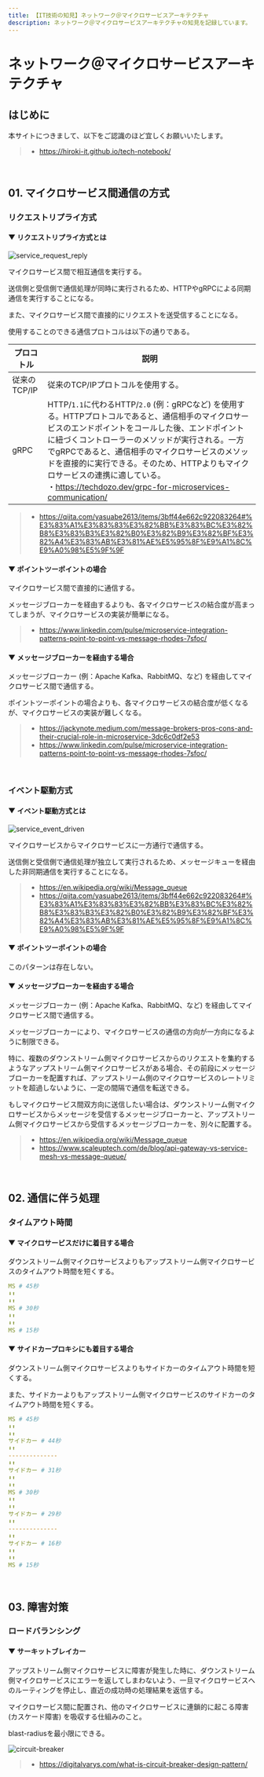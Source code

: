 ```yaml
---
title: 【IT技術の知見】ネットワーク＠マイクロサービスアーキテクチャ
description: ネットワーク＠マイクロサービスアーキテクチャの知見を記録しています。
---
```


# ネットワーク＠マイクロサービスアーキテクチャ

## はじめに

本サイトにつきまして、以下をご認識のほど宜しくお願いいたします。

> - https://hiroki-it.github.io/tech-notebook/

<br>

## 01. マイクロサービス間通信の方式

### リクエストリプライ方式

#### ▼ リクエストリプライ方式とは

![service_request_reply](https://raw.githubusercontent.com/hiroki-it/tech-notebook-images/master/images/service_request_reply.png)

マイクロサービス間で相互通信を実行する。

送信側と受信側で通信処理が同時に実行されるため、HTTPやgRPCによる同期通信を実行することになる。

また、マイクロサービス間で直接的にリクエストを送受信することになる。

使用することのできる通信プロトコルは以下の通りである。

| プロコトル   | 説明                                                                                                                                                                                                                                                                                                                                                                                                         |
| ------------ | ------------------------------------------------------------------------------------------------------------------------------------------------------------------------------------------------------------------------------------------------------------------------------------------------------------------------------------------------------------------------------------------------------------ |
| 従来のTCP/IP | 従来のTCP/IPプロトコルを使用する。                                                                                                                                                                                                                                                                                                                                                                           |
| gRPC         | HTTP/`1.1`に代わるHTTP/`2.0` (例：gRPCなど) を使用する。HTTPプロトコルであると、通信相手のマイクロサービスのエンドポイントをコールした後、エンドポイントに紐づくコントローラーのメソッドが実行される。一方でgRPCであると、通信相手のマイクロサービスのメソッドを直接的に実行できる。そのため、HTTPよりもマイクロサービスの連携に適している。<br>・https://techdozo.dev/grpc-for-microservices-communication/ |

> - https://qiita.com/yasuabe2613/items/3bff44e662c922083264#%E3%83%A1%E3%83%83%E3%82%BB%E3%83%BC%E3%82%B8%E3%83%B3%E3%82%B0%E3%82%B9%E3%82%BF%E3%82%A4%E3%83%AB%E3%81%AE%E5%95%8F%E9%A1%8C%E9%A0%98%E5%9F%9F

#### ▼ ポイントツーポイントの場合

マイクロサービス間で直接的に通信する。

メッセージブローカーを経由するよりも、各マイクロサービスの結合度が高まってしまうが、マイクロサービスの実装が簡単になる。

> - https://www.linkedin.com/pulse/microservice-integration-patterns-point-to-point-vs-message-rhodes-7sfoc/

#### ▼ メッセージブローカーを経由する場合

メッセージブローカー (例：Apache Kafka、RabbitMQ、など) を経由してマイクロサービス間で通信する。

ポイントツーポイントの場合よりも、各マイクロサービスの結合度が低くなるが、マイクロサービスの実装が難しくなる。

> - https://jackynote.medium.com/message-brokers-pros-cons-and-their-crucial-role-in-microservice-3dc6c0df2e53
> - https://www.linkedin.com/pulse/microservice-integration-patterns-point-to-point-vs-message-rhodes-7sfoc/

<br>

### イベント駆動方式

#### ▼ イベント駆動方式とは

![service_event_driven](https://raw.githubusercontent.com/hiroki-it/tech-notebook-images/master/images/service_event_driven.png)

マイクロサービスからマイクロサービスに一方通行で通信する。

送信側と受信側で通信処理が独立して実行されるため、メッセージキューを経由した非同期通信を実行することになる。

> - https://en.wikipedia.org/wiki/Message_queue
> - https://qiita.com/yasuabe2613/items/3bff44e662c922083264#%E3%83%A1%E3%83%83%E3%82%BB%E3%83%BC%E3%82%B8%E3%83%B3%E3%82%B0%E3%82%B9%E3%82%BF%E3%82%A4%E3%83%AB%E3%81%AE%E5%95%8F%E9%A1%8C%E9%A0%98%E5%9F%9F

#### ▼ ポイントツーポイントの場合

このパターンは存在しない。

#### ▼ メッセージブローカーを経由する場合

メッセージブローカー (例：Apache Kafka、RabbitMQ、など) を経由してマイクロサービス間で通信する。

メッセージブローカーにより、マイクロサービスの通信の方向が一方向になるように制限できる。

特に、複数のダウンストリーム側マイクロサービスからのリクエストを集約するようなアップストリーム側マイクロサービスがある場合、その前段にメッセージブローカーを配置すれば、アップストリーム側のマイクロサービスのレートリミットを超過しないように、一定の間隔で通信を転送できる。

もしマイクロサービス間双方向に送信したい場合は、ダウンストリーム側マイクロサービスからメッセージを受信するメッセージブローカーと、アップストリーム側マイクロサービスから受信するメッセージブローカーを、別々に配置する。

> - https://en.wikipedia.org/wiki/Message_queue
> - https://www.scaleuptech.com/de/blog/api-gateway-vs-service-mesh-vs-message-queue/

<br>

## 02. 通信に伴う処理

### タイムアウト時間

#### ▼ マイクロサービスだけに着目する場合

ダウンストリーム側マイクロサービスよりもアップストリーム側マイクロサービスのタイムアウト時間を短くする。

```yaml
MS # 45秒
⬇⬆︎︎
⬇⬆︎︎︎︎
MS # 30秒
⬇⬆︎︎
⬇⬆︎︎
MS # 15秒
```

#### ▼ サイドカープロキシにも着目する場合

ダウンストリーム側マイクロサービスよりもサイドカーのタイムアウト時間を短くする。

また、サイドカーよりもアップストリーム側マイクロサービスのサイドカーのタイムアウト時間を短くする。

```yaml
MS # 45秒
⬇⬆︎︎
⬇⬆︎︎
サイドカー # 44秒
⬇⬆︎︎
--------------
⬇⬆︎︎
サイドカー # 31秒
⬇⬆︎︎
⬇⬆︎︎
MS # 30秒
⬇⬆︎︎
⬇⬆︎︎
サイドカー # 29秒
⬇⬆︎︎
--------------
⬇⬆︎︎
サイドカー # 16秒
⬇⬆︎︎
⬇⬆︎︎
MS # 15秒
```

<br>

## 03. 障害対策

### ロードバランシング

#### ▼ サーキットブレイカー

アップストリーム側マイクロサービスに障害が発生した時に、ダウンストリーム側マイクロサービスにエラーを返してしまわないよう、一旦マイクロサービスへのルーティングを停止し、直近の成功時の処理結果を返信する。

マイクロサービス間に配置され、他のマイクロサービスに連鎖的に起こる障害 (カスケード障害) を吸収する仕組みのこと。

blast-radiusを最小限にできる。

![circuit-breaker](https://raw.githubusercontent.com/hiroki-it/tech-notebook-images/master/images/circuit-breaker.png)

> - https://digitalvarys.com/what-is-circuit-breaker-design-pattern/

<br>
